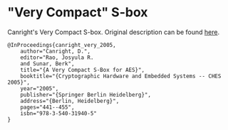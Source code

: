 # "Very Compact" S-box

Canright's Very Compact S-box. Original description can be found [here](https://faculty.nps.edu/drcanrig/pub/sboxalg.txt).

```
@InProceedings{canright_very_2005,
    author="Canright, D.",
    editor="Rao, Josyula R.
    and Sunar, Berk",
    title="{A Very Compact S-Box for AES}",
    booktitle="{Cryptographic Hardware and Embedded Systems -- CHES 2005}",
    year="2005",
    publisher="{Springer Berlin Heidelberg}",
    address="{Berlin, Heidelberg}",
    pages="441--455",
    isbn="978-3-540-31940-5"
}
```